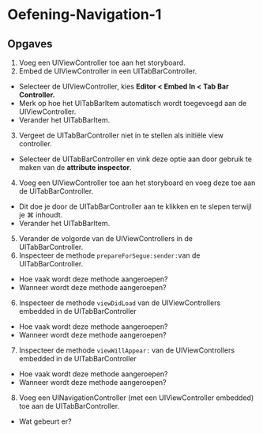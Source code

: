 # Oefening-Navigation-1
## Opgaves
1. Voeg een UIViewController toe aan het storyboard.
2. Embed de UIViewController in een UITabBarController.
  - Selecteer de UIViewController, kies **Editor < Embed In < Tab Bar Controller.**
  - Merk op hoe het UITabBarItem automatisch wordt toegevoegd aan de UIViewController.
  - Verander het UITabBarItem.
3. Vergeet de UITabBarController niet in te stellen als initiële view controller.
  - Selecteer de UITabBarController en vink deze optie aan door gebruik te maken van de **attribute inspector**.
4. Voeg een UIViewController toe aan het storyboard en voeg deze toe aan de UITabBarController.
  - Dit doe je door de UITabBarController aan te klikken en te slepen terwijl je ⌘ inhoudt.
  - Verander het UITabBarItem.
5. Verander de volgorde van de UIViewControllers in de UITabBarController.
6. Inspecteer de methode `prepareForSegue:sender:`van de UITabBarController.
  - Hoe vaak wordt deze methode aangeroepen?
  - Wanneer wordt deze methode aangeroepen?
6. Inspecteer de methode `viewDidLoad` van de UIViewControllers embedded in de UITabBarController
  - Hoe vaak wordt deze methode aangeroepen?
  - Wanneer wordt deze methode aangeroepen?
7. Inspecteer de methode `viewWillAppear:` van de UIViewControllers embedded in de UITabBarController
  - Hoe vaak wordt deze methode aangeroepen?
  - Wanneer wordt deze methode aangeroepen?
8. Voeg een UINavigationController (met een UIViewController embedded) toe aan de UITabBarController.
  - Wat gebeurt er?
